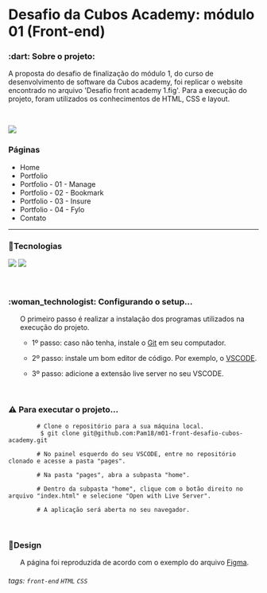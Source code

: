 # Desafio da Cubos Academy: módulo 01 (Front-end)

<h3> :dart: Sobre o projeto: </h3>

<p> A proposta do desafio de finalização do módulo 1, do curso de desenvolvimento de software da Cubos academy, foi replicar o website encontrado no arquivo 'Desafio front academy 1.fig'. Para a execução do projeto, foram utilizados os conhecimentos de HTML, CSS e layout.</p>

<br/>

![](https://i.imgur.com/xG74tOh.png)

### Páginas
 - Home 
 - Portfolio 
 - Portfolio - 01 - Manage 
 - Portfolio - 02 - Bookmark 
 - Portfolio - 03 - Insure 
 - Portfolio - 04 - Fylo 
 - Contato

<hr/>


<h3>🔨Tecnologias</h3> 
<div>
  <img src="https://img.shields.io/badge/HTML5-E34F26?style=for-the-badge&logo=html5&logoColor=white" target="_blank">
  <img src="https://img.shields.io/badge/CSS3-1572B6?style=for-the-badge&logo=css3&logoColor=white" target="_blank">
</div>

</br>

</br>
<h3>:woman_technologist: <b> Configurando o setup... </b></br></h3>
<ul>O primeiro passo é realizar a instalação dos programas utilizados na execução do projeto.
    <ul><li> 1º passo: caso não tenha, instale o <a href="https://git-scm.com/">Git</a> em seu computador. </li></ul>    
    <ul><li> 2º passo: instale um bom editor de código. Por exemplo, o <a href="https://code.visualstudio.com/">VSCODE</a>.</li></ul>
    <ul><li> 3º passo: adicione a extensão live server no seu VSCODE. </li></ul>
</ul>
  
</br>

### :warning: Para executar o projeto...
            # Clone o repositório para a sua máquina local.
             $ git clone git@github.com:Pam18/m01-front-desafio-cubos-academy.git
             
            # No painel esquerdo do seu VSCODE, entre no repositório clonado e acesse a pasta "pages".
            
            # Na pasta "pages", abra a subpasta "home".
            
            # Dentro da subpasta "home", clique com o botão direito no arquivo "index.html" e selecione "Open with Live Server".
            
            # A aplicação será aberta no seu navegador.
  
</br>
  
<h3>🎨Design</h3>

<ul>A página foi reproduzida de acordo com o exemplo do arquivo <a href="https://www.figma.com/file/WeUv4Col4p4Ew4LlF4szwE/Desafio-front-academy-1?node-id=0%3A1">Figma</a>.</ul>

###### tags: `front-end` `HTML` `CSS`
